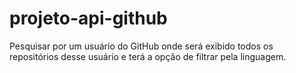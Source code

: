 # projeto-api-github
Pesquisar por um usuário do GitHub onde será exibido todos os repositórios desse usuário e terá a opção de filtrar pela linguagem.
